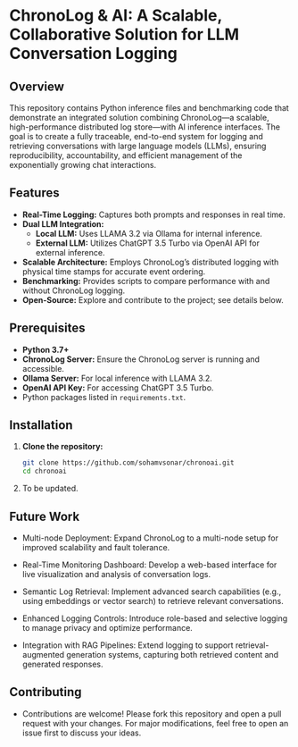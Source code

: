 # ChronoLog & AI: A Scalable, Collaborative Solution for LLM Conversation Logging

## Overview

This repository contains Python inference files and benchmarking code that demonstrate an integrated solution combining ChronoLog—a scalable, high-performance distributed log store—with AI inference interfaces. The goal is to create a fully traceable, end-to-end system for logging and retrieving conversations with large language models (LLMs), ensuring reproducibility, accountability, and efficient management of the exponentially growing chat interactions.

## Features

- **Real-Time Logging:** Captures both prompts and responses in real time.
- **Dual LLM Integration:**  
  - **Local LLM:** Uses LLAMA 3.2 via Ollama for internal inference.  
  - **External LLM:** Utilizes ChatGPT 3.5 Turbo via OpenAI API for external inference.
- **Scalable Architecture:** Employs ChronoLog’s distributed logging with physical time stamps for accurate event ordering.
- **Benchmarking:** Provides scripts to compare performance with and without ChronoLog logging.
- **Open-Source:** Explore and contribute to the project; see details below.

## Prerequisites

- **Python 3.7+**
- **ChronoLog Server:** Ensure the ChronoLog server is running and accessible.
- **Ollama Server:** For local inference with LLAMA 3.2.
- **OpenAI API Key:** For accessing ChatGPT 3.5 Turbo.
- Python packages listed in `requirements.txt`.

## Installation

1. **Clone the repository:**

   ```bash
   git clone https://github.com/sohamvsonar/chronoai.git
   cd chronoai

2. To be updated.

## Future Work

- Multi-node Deployment:
Expand ChronoLog to a multi-node setup for improved scalability and fault tolerance.

- Real-Time Monitoring Dashboard:
Develop a web-based interface for live visualization and analysis of conversation logs.

- Semantic Log Retrieval:
Implement advanced search capabilities (e.g., using embeddings or vector search) to retrieve relevant conversations.

- Enhanced Logging Controls:
Introduce role-based and selective logging to manage privacy and optimize performance.

- Integration with RAG Pipelines:
Extend logging to support retrieval-augmented generation systems, capturing both retrieved content and generated responses.

## Contributing

- Contributions are welcome! Please fork this repository and open a pull request with your changes. For major modifications, feel free to open an issue first to discuss your ideas.
